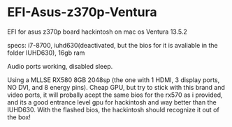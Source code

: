 # EFI-Asus-z370p-Ventura
EFI for asus z370p board hackintosh on mac os Ventura 13.5.2


specs: i7-8700, iuhd630(deactivated, but the bios for it is avaliable in the folder IUHD630), 16gb ram

Audio ports working, disabled sleep.


Using a MLLSE RX580 8GB 2048sp (the one with 1 HDMI, 3 display ports, NO DVI, and 8 energy pins). Cheap GPU, but try to stick with this brand and video ports, it will probally acept the same bios for the rx570 as i provided, and its a good entrance level gpu for hackintosh and way better than the IUHD630. With the flashed bios, the hackintosh should recognize it out of the box!
